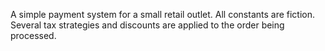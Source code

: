 A simple payment system for a small retail outlet. All constants are fiction. Several tax strategies and discounts are applied to the order being processed.

